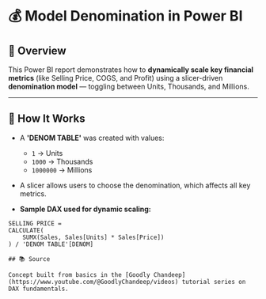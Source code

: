 # 💰 Model Denomination in Power BI

## 🧠 Overview

This Power BI report demonstrates how to **dynamically scale key financial metrics** (like Selling Price, COGS, and Profit) using a slicer-driven **denomination model** — toggling between Units, Thousands, and Millions.

---

## 🔧 How It Works

- A **'DENOM TABLE'** was created with values:
  - `1` → Units  
  - `1000` → Thousands  
  - `1000000` → Millions  

- A slicer allows users to choose the denomination, which affects all key metrics.

- **Sample DAX used for dynamic scaling:**

```DAX
SELLING PRICE = 
CALCULATE(
    SUMX(Sales, Sales[Units] * Sales[Price])
) / 'DENOM TABLE'[DENOM]

## 📚 Source

Concept built from basics in the [Goodly Chandeep](https://www.youtube.com/@GoodlyChandeep/videos) tutorial series on DAX fundamentals.

